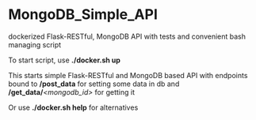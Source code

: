 # MongoDB_Simple_API
dockerized Flask-RESTful, MongoDB API with tests and convenient bash managing script

To start script, use **./docker.sh up**

This starts simple Flask-RESTful and MongoDB based API with endpoints bound to **/post_data** for setting some data in db and **/get_data/***<mongodb_id>* for getting it

Or use **./docker.sh help** for alternatives
